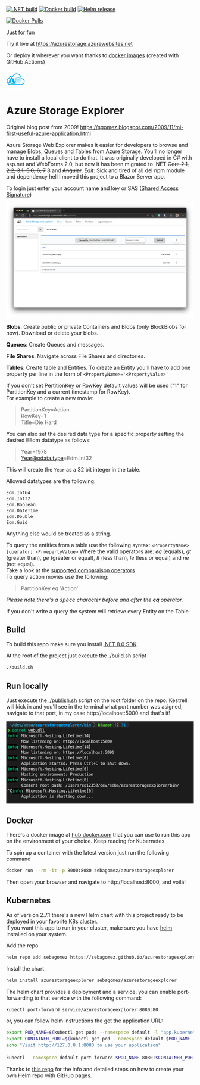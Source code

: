 [![.NET build](https://github.com/sebagomez/azurestorageexplorer/actions/workflows/dotnet-build.yml/badge.svg)](https://github.com/sebagomez/azurestorageexplorer/actions/workflows/dotnet-build.yml)
[![Docker build](https://github.com/sebagomez/azurestorageexplorer/actions/workflows/docker-build.yml/badge.svg?branch=master)](https://github.com/sebagomez/azurestorageexplorer/actions/workflows/docker-build.yml)
[![Helm release](https://github.com/sebagomez/azurestorageexplorer/actions/workflows/helm-release.yml/badge.svg?branch=master)](https://github.com/sebagomez/azurestorageexplorer/actions/workflows/helm-release.yml)

[![Docker Pulls](https://img.shields.io/docker/pulls/sebagomez/azurestorageexplorer.svg)](https://hub.docker.com/r/sebagomez/azurestorageexplorer)

[Just for fun](https://justforfunnoreally.dev/)

Try it live at https://azurestorage.azurewebsites.net

Or deploy it wherever you want thanks to [docker images](https://hub.docker.com/r/sebagomez/azurestorageexplorer/) (created with GitHub Actions)

<img src="./res/AzureExplorerLogo.png" alt="drawing" width="50"/>

# Azure Storage Explorer

Original blog post from 2009! https://sgomez.blogspot.com/2009/11/mi-first-useful-azure-application.html

Azure Storage Web Explorer makes it easier for developers to browse and manage Blobs, Queues and Tables from Azure Storage. You'll no longer have to install a local client to do that. It was originally developed in C# with asp.net and WebForms 2.0, but now it has been migrated to .NET ~~Core 2.1, 2.2, 3.1, 5.0, 6, 7~~ 8 and ~~Angular~~.  *Edit:* Sick and tired of all del npm module and dependency hell I moved this project to a Blazor Server app.


To login just enter your account name and key or SAS ([Shared Access Signature](https://docs.microsoft.com/en-us/azure/storage/storage-create-storage-account#manage-your-storage-account))

![Blobs](res/containers.png)


**Blobs**: Create public or private Containers and Blobs (only BlockBlobs for now). Download or delete your blobs.

**Queues**: Create Queues and messages.

**File Shares**: Navigate across File Shares and directories.

**Tables**: Create table and Entities. To create an Entity you'll have to add one property per line in the form of `<PropertyName>='<PropertyValue>'`

If you don't set PertitionKey or RowKey default values will be used ("1" for PartitionKey and a current timestamp for RowKey).  
For example to create a new movie:
> PartitionKey=Action  
RowKey=1  
Title=Die Hard  

You can also set the desired data type for a specific property setting the desired EEdm datatype as follows:
> Year=1978   
Year@odata.type=Edm.Int32

This will create the `Year` as a 32 bit integer in the table.

Allowed datatypes are the following:
```
Edm.Int64
Edm.Int32
Edm.Boolean
Edm.DateTime
Edm.Double
Edm.Guid
```
Anything else would be treated as a string.

To query the entities from a table use the following syntax: `<PropertyName> [operator] <ProepertyValue>`
Where the valid operators are:  *eq* (equals), *gt* (greater than), *ge* (greater or equal), *lt* (less than), *le* (less or equal) and *ne* (not equal).   
Take a look at the [supported comparaison operators](https://docs.microsoft.com/en-us/rest/api/storageservices/querying-tables-and-entities#supported-comparison-operators)  
To query action movies use the following:
> PartitionKey eq 'Action'  

*Please note there's a <kbd>space</kbd> character before and after the **eq** operator.*

If you don't write a query the system will retrieve every Entity on the Table

## Build

To build this repo make sure you install [.NET 8.0 SDK](https://dotnet.microsoft.com/en-us/download).

At the root of the project just execute the ./build.sh script
```sh
./build.sh
```

## Run locally

Just execute the [./publish.sh](./publish.sh) script on the root folder on the repo. Kestrell will kick in and you'll see in the terminal what port number was asigned, navigate to that port, in my case http://localhost:5000 and that's it!

![CMD](https://github.com/sebagomez/azurestorageexplorer/blob/master/res/local_run.png?raw=true)


## Docker

There's a docker image at [hub.docker.com](https://hub.docker.com/r/sebagomez/azurestorageexplorer/) that you can use to run this app on the environment of your choice. Keep reading for Kubernetes.

To spin up a container with the latest version just run the following command

```sh
docker run --rm -it -p 8000:8080 sebagomez/azurestorageexplorer
```

Then open your browser and navigate to http://localhost:8000, and voilá!

## Kubernetes

As of version 2.7.1 there's a new Helm chart with this project ready to be deployed in your favorite K8s cluster.  
If you want this app to run in your cluster, make sure you have [helm](https://helm.sh/docs/intro/install/) installed on your system.

Add the repo

```sh
helm repo add sebagomez https://sebagomez.github.io/azurestorageexplorer
```

Install the chart

```sh
helm install azurestorageexplorer sebagomez/azurestorageexplorer
```

The helm chart provides a deployment and a service, you can enable port-forwarding to that service with the following command: 
```sh
kubectl port-forward service/azurestorageexplorer 8080:80
```

or, you can follow helm instructions the get the application URL:

```sh
export POD_NAME=$(kubectl get pods --namespace default -l "app.kubernetes.io/name=azurestorageexplorer,app.kubernetes.io/instance=azurestorageexplorer" -o jsonpath="{.items[0].metadata.name}")
export CONTAINER_PORT=$(kubectl get pod --namespace default $POD_NAME -o jsonpath="{.spec.containers[0].ports[0].containerPort}")
echo "Visit http://127.0.0.1:8080 to use your application"

kubectl --namespace default port-forward $POD_NAME 8080:$CONTAINER_PORT
```

Thanks to [this repo](https://github.com/int128/helm-github-pages) for the info and detailed steps on how to create your own Helm repo with GitHub pages.
